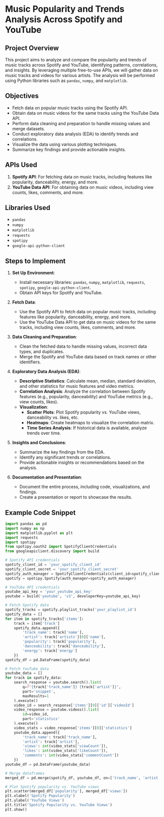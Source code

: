 # Music Popularity and Trends Analysis Across Spotify and YouTube

## Project Overview

This project aims to analyze and compare the popularity and trends of music tracks across Spotify and YouTube, identifying patterns, correlations, and insights. By leveraging multiple free-to-use APIs, we will gather data on music tracks and videos for various artists. The analysis will be performed using Python libraries such as `pandas`, `numpy`, and `matplotlib`.

## Objectives

- Fetch data on popular music tracks using the Spotify API.
- Obtain data on music videos for the same tracks using the YouTube Data API.
- Perform data cleaning and preparation to handle missing values and merge datasets.
- Conduct exploratory data analysis (EDA) to identify trends and correlations.
- Visualize the data using various plotting techniques.
- Summarize key findings and provide actionable insights.

## APIs Used

1. **Spotify API**: For fetching data on music tracks, including features like popularity, danceability, energy, and more.
2. **YouTube Data API**: For obtaining data on music videos, including view counts, likes, comments, and more.

## Libraries Used

- `pandas`
- `numpy`
- `matplotlib`
- `requests`
- `spotipy`
- `google-api-python-client`

## Steps to Implement

1. **Set Up Environment**:
   - Install necessary libraries: `pandas`, `numpy`, `matplotlib`, `requests`, `spotipy`, `google-api-python-client`.
   - Obtain API keys for Spotify and YouTube.

2. **Fetch Data**:
   - Use the Spotify API to fetch data on popular music tracks, including features like popularity, danceability, energy, and more.
   - Use the YouTube Data API to get data on music videos for the same tracks, including view counts, likes, comments, and more.

3. **Data Cleaning and Preparation**:
   - Clean the fetched data to handle missing values, incorrect data types, and duplicates.
   - Merge the Spotify and YouTube data based on track names or other identifiers.

4. **Exploratory Data Analysis (EDA)**:
   - **Descriptive Statistics**: Calculate mean, median, standard deviation, and other statistics for music features and video metrics.
   - **Correlation Analysis**: Analyze the correlation between Spotify features (e.g., popularity, danceability) and YouTube metrics (e.g., view counts, likes).
   - **Visualization**:
     - **Scatter Plots**: Plot Spotify popularity vs. YouTube views, danceability vs. likes, etc.
     - **Heatmaps**: Create heatmaps to visualize the correlation matrix.
     - **Time Series Analysis**: If historical data is available, analyze trends over time.

5. **Insights and Conclusions**:
   - Summarize the key findings from the EDA.
   - Identify any significant trends or correlations.
   - Provide actionable insights or recommendations based on the analysis.

6. **Documentation and Presentation**:
   - Document the entire process, including code, visualizations, and findings.
   - Create a presentation or report to showcase the results.

## Example Code Snippet

```python
import pandas as pd
import numpy as np
import matplotlib.pyplot as plt
import requests
import spotipy
from spotipy.oauth2 import SpotifyClientCredentials
from googleapiclient.discovery import build

# Spotify API credentials
spotify_client_id = 'your_spotify_client_id'
spotify_client_secret = 'your_spotify_client_secret'
spotify_auth_manager = SpotifyClientCredentials(client_id=spotify_client_id, client_secret=spotify_client_secret)
spotify = spotipy.Spotify(auth_manager=spotify_auth_manager)

# YouTube API credentials
youtube_api_key = 'your_youtube_api_key'
youtube = build('youtube', 'v3', developerKey=youtube_api_key)

# Fetch Spotify data
spotify_tracks = spotify.playlist_tracks('your_playlist_id')
spotify_data = []
for item in spotify_tracks['items']:
    track = item['track']
    spotify_data.append({
        'track_name': track['name'],
        'artist': track['artists'][0]['name'],
        'popularity': track['popularity'],
        'danceability': track['danceability'],
        'energy': track['energy']
    })
spotify_df = pd.DataFrame(spotify_data)

# Fetch YouTube data
youtube_data = []
for track in spotify_data:
    search_response = youtube.search().list(
        q=f"{track['track_name']} {track['artist']}",
        part='snippet',
        maxResults=1
    ).execute()
    video_id = search_response['items'][0]['id']['videoId']
    video_response = youtube.videos().list(
        id=video_id,
        part='statistics'
    ).execute()
    video_stats = video_response['items'][0]['statistics']
    youtube_data.append({
        'track_name': track['track_name'],
        'artist': track['artist'],
        'views': int(video_stats['viewCount']),
        'likes': int(video_stats['likeCount']),
        'comments': int(video_stats['commentCount'])
    })
youtube_df = pd.DataFrame(youtube_data)

# Merge dataframes
merged_df = pd.merge(spotify_df, youtube_df, on=['track_name', 'artist'])

# Plot Spotify popularity vs. YouTube views
plt.scatter(merged_df['popularity'], merged_df['views'])
plt.xlabel('Spotify Popularity')
plt.ylabel('YouTube Views')
plt.title('Spotify Popularity vs. YouTube Views')
plt.show()
